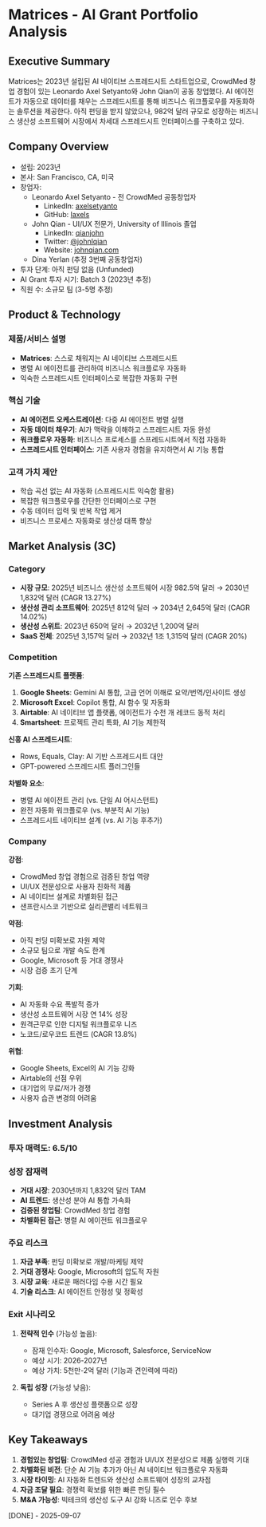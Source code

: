 # Matrices - AI Grant Portfolio Analysis

## Executive Summary
Matrices는 2023년 설립된 AI 네이티브 스프레드시트 스타트업으로, CrowdMed 창업 경험이 있는 Leonardo Axel Setyanto와 John Qian이 공동 창업했다. AI 에이전트가 자동으로 데이터를 채우는 스프레드시트를 통해 비즈니스 워크플로우를 자동화하는 솔루션을 제공한다. 아직 펀딩을 받지 않았으나, 982억 달러 규모로 성장하는 비즈니스 생산성 소프트웨어 시장에서 차세대 스프레드시트 인터페이스를 구축하고 있다.

## Company Overview
- 설립: 2023년
- 본사: San Francisco, CA, 미국
- 창업자:
  - Leonardo Axel Setyanto - 전 CrowdMed 공동창업자
    - LinkedIn: [axelsetyanto](https://www.linkedin.com/in/axelsetyanto/)
    - GitHub: [laxels](https://github.com/laxels)
  - John Qian - UI/UX 전문가, University of Illinois 졸업
    - LinkedIn: [qianjohn](https://www.linkedin.com/in/qianjohn/)
    - Twitter: [@johnlqian](https://twitter.com/johnlqian)
    - Website: [johnqian.com](https://johnqian.com/)
  - Dina Yerlan (추정 3번째 공동창업자)
- 투자 단계: 아직 펀딩 없음 (Unfunded)
- AI Grant 투자 시기: Batch 3 (2023년 추정)
- 직원 수: 소규모 팀 (3-5명 추정)

## Product & Technology
### 제품/서비스 설명
- **Matrices**: 스스로 채워지는 AI 네이티브 스프레드시트
- 병렬 AI 에이전트를 관리하여 비즈니스 워크플로우 자동화
- 익숙한 스프레드시트 인터페이스로 복잡한 자동화 구현

### 핵심 기술
- **AI 에이전트 오케스트레이션**: 다중 AI 에이전트 병렬 실행
- **자동 데이터 채우기**: AI가 맥락을 이해하고 스프레드시트 자동 완성
- **워크플로우 자동화**: 비즈니스 프로세스를 스프레드시트에서 직접 자동화
- **스프레드시트 인터페이스**: 기존 사용자 경험을 유지하면서 AI 기능 통합

### 고객 가치 제안
- 학습 곡선 없는 AI 자동화 (스프레드시트 익숙함 활용)
- 복잡한 워크플로우를 간단한 인터페이스로 구현
- 수동 데이터 입력 및 반복 작업 제거
- 비즈니스 프로세스 자동화로 생산성 대폭 향상

## Market Analysis (3C)
### Category
- **시장 규모**: 2025년 비즈니스 생산성 소프트웨어 시장 982.5억 달러 → 2030년 1,832억 달러 (CAGR 13.27%)
- **생산성 관리 소프트웨어**: 2025년 812억 달러 → 2034년 2,645억 달러 (CAGR 14.02%)
- **생산성 스위트**: 2023년 650억 달러 → 2032년 1,200억 달러
- **SaaS 전체**: 2025년 3,157억 달러 → 2032년 1조 1,315억 달러 (CAGR 20%)

### Competition
**기존 스프레드시트 플랫폼**:
1. **Google Sheets**: Gemini AI 통합, 고급 언어 이해로 요약/번역/인사이트 생성
2. **Microsoft Excel**: Copilot 통합, AI 함수 및 자동화
3. **Airtable**: AI 네이티브 앱 플랫폼, 에이전트가 수천 개 레코드 동적 처리
4. **Smartsheet**: 프로젝트 관리 특화, AI 기능 제한적

**신흥 AI 스프레드시트**:
- Rows, Equals, Clay: AI 기반 스프레드시트 대안
- GPT-powered 스프레드시트 플러그인들

**차별화 요소**:
- 병렬 AI 에이전트 관리 (vs. 단일 AI 어시스턴트)
- 완전 자동화 워크플로우 (vs. 부분적 AI 기능)
- 스프레드시트 네이티브 설계 (vs. AI 기능 후추가)

### Company
**강점**:
- CrowdMed 창업 경험으로 검증된 창업 역량
- UI/UX 전문성으로 사용자 친화적 제품
- AI 네이티브 설계로 차별화된 접근
- 샌프란시스코 기반으로 실리콘밸리 네트워크

**약점**:
- 아직 펀딩 미확보로 자원 제약
- 소규모 팀으로 개발 속도 한계
- Google, Microsoft 등 거대 경쟁사
- 시장 검증 초기 단계

**기회**:
- AI 자동화 수요 폭발적 증가
- 생산성 소프트웨어 시장 연 14% 성장
- 원격근무로 인한 디지털 워크플로우 니즈
- 노코드/로우코드 트렌드 (CAGR 13.8%)

**위협**:
- Google Sheets, Excel의 AI 기능 강화
- Airtable의 선점 우위
- 대기업의 무료/저가 경쟁
- 사용자 습관 변경의 어려움

## Investment Analysis
### 투자 매력도: 6.5/10

### 성장 잠재력
- **거대 시장**: 2030년까지 1,832억 달러 TAM
- **AI 트렌드**: 생산성 분야 AI 통합 가속화
- **검증된 창업팀**: CrowdMed 창업 경험
- **차별화된 접근**: 병렬 AI 에이전트 워크플로우

### 주요 리스크
1. **자금 부족**: 펀딩 미확보로 개발/마케팅 제약
2. **거대 경쟁사**: Google, Microsoft의 압도적 자원
3. **시장 교육**: 새로운 패러다임 수용 시간 필요
4. **기술 리스크**: AI 에이전트 안정성 및 정확성

### Exit 시나리오
1. **전략적 인수** (가능성 높음):
   - 잠재 인수자: Google, Microsoft, Salesforce, ServiceNow
   - 예상 시기: 2026-2027년
   - 예상 가치: 5천만-2억 달러 (기능과 견인력에 따라)

2. **독립 성장** (가능성 낮음):
   - Series A 후 생산성 플랫폼으로 성장
   - 대기업 경쟁으로 어려움 예상

## Key Takeaways
1. **경험있는 창업팀**: CrowdMed 성공 경험과 UI/UX 전문성으로 제품 실행력 기대
2. **차별화된 비전**: 단순 AI 기능 추가가 아닌 AI 네이티브 워크플로우 자동화
3. **시장 타이밍**: AI 자동화 트렌드와 생산성 소프트웨어 성장의 교차점
4. **자금 조달 필요**: 경쟁력 확보를 위한 빠른 펀딩 필수
5. **M&A 가능성**: 빅테크의 생산성 도구 AI 강화 니즈로 인수 후보

[DONE] - 2025-09-07